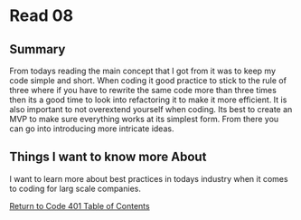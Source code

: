 # Read 08
## Summary

From todays reading the main concept that I got from it was to keep my code simple and short. When coding it good practice to stick to the rule of three where if you have to rewrite the same code more than three times then its a good time to look into refactoring it to make it more efficient. It is also important to not overextend yourself when coding. Its best to create an MVP to make sure everything works at its simplest form. From there you can go into introducing more intricate ideas.

## Things I want to know more About

I want to learn more about best practices in todays industry when it comes to coding for larg scale companies.

[Return to Code 401 Table of Contents](https://rogermreyes.github.io/Reading-Notes/Code-401-Reading-Notes)